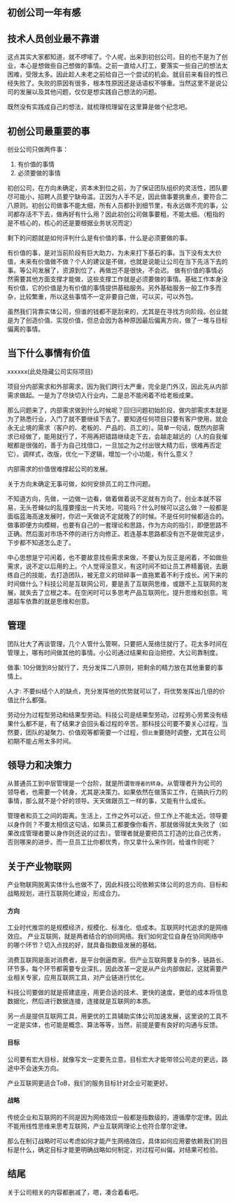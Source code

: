 ## 初创公司一年有感

## 技术人员创业最不靠谱

这点其实大家都知道，就不啰嗦了。个人呢，出来到初创公司，目的也不是为了创业，本心是想做些自己想做的事情。之前一直给人打工，要落实一些自己的想法太困难，受限太多。因此趁人未老之前给自己一个尝试的机会。就目前来看目的性已经失败了。失败的原因有很多，根本性原因还是话语权不够重。当然这里不是说公司的发展以及其他问题，仅仅是想实践自己想法的问题。

既然没有实践成自己的想法，就梳理梳理留在这里算是做个纪念吧。

## 初创公司最重要的事

创业公司只做两件事：

1. 有价值的事情
2. 必须要做的事情

初创公司，在方向未确定，资本未到位之前，为了保证团队组织的灵活性，团队要尽可能小，招聘人员要宁缺毋滥。正因为人手不足，因此做事要挑重点，要符合二八原则。初创公司做事不能太细，所有人员都扑到细节里，有永远做不完的事，公司都存活不下去，做再好有什么用？因此初创公司做事要粗，不能太细。（粗指的是不核心的，核心的还是要根据业务状况而定）

剩下的问题就是如何评判什么是有价值的事，什么是必须要做的事。

有价值的事，是对当前阶段有巨大助力，为未来打下基石的事。当下没有太大价值，未来有价值做不做？个人的建议是不做，也就是说能让公司在当下先活下去的事。等公司发展了，资源到位了，再做岂不是很快，不会迟。
做有价值的事情必然需要其他方面支撑才能做，这些支撑工作就是必须要做的事情。基础工作本身没有价值，它的价值是为有价值的事情提供基础服务。另外基础服务一般工作多而杂，比较繁重，所以这些事情不一定非要自己做，可以买，可以外包。

虽然我们背靠实体公司，但谁的钱都不是刮来的，尤其是在寻找方向阶段。创业就是为了创造价值、实现价值，但总会因为各种原因最后偏离方向，做了一堆与目标偏离的事情。

## 当下什么事情有价值

xxxxxx(此处隐藏公司实际项目)

项目分内部需求和外部需求，因为我们跨行太严重，完全是门外汉，因此先从内部需求做起。一是为了尽快切入行业内，二是总不能闲着不给老板成果。

那么问题来了，内部需求做到什么时候呢？回归问题初始阶段，做内部需求本就是为了熟悉行业，入门了就不要继续下去了。要知道任何项目只要有客户使用，就会永无止境的需求（客户的、老板的、产品的、员工的）。简单一句话，既然内部需求已经做了，能用就行了，不用再把错路继续走下去，会越走越远的（人的自我催眠都是很强的，善于为自己找借口，一旦加之为之付出很大精力后，很难再否定它）。调样式，改版，优化一下逻辑，增加一个小功能，有什么意义？

内部需求的价值很难撑起公司的发展。

关于方向未确定无事可做，如何安排员工的工作问题。

不知道方向，先做，一边做一边看，做着做着说不定就有方向了。创业本就不容易，无头苍蝇似的乱撞要撞出一片天地，可能吗？什么时候可以这么做？一般都是面临蓝海高速发展时，你迟一天做说不定就晚了的时候。不是任何时候都适合的。做事即便方向模糊，也要有自己的一套理论和思路，作为方向的指引，即便思路不正确。然后面对市场不停的进行方向修正。若连基本思路都没有岂不是做完这步，下步都不知道怎么走了。

中心思想是宁可闲着，也不要故意找些需求来做，不要认为反正是闲着，不如做些需求，说不定以后用的上。个人觉得没意义，有这时间不如让员工养精蓄锐，去磨练自己的技能，去打造团队，被无意义的琐碎事一直拖累着不利于成长。闲下来的时间做什么？科技公司是互联网公司，要是丢了互联网思维，或跟不上互联网的发展，就失去了立根之本。在空闲时可以多思考产品互联网化，提升思维和创意。弯道超车依靠的就是思维和创意。

## 管理

团队壮大了再谈管理，几个人管什么管啊，只要把人笼络住就行了。花太多时间在管理上，哪有时间做其他的事情。小公司通过结果和自治把控，大公司靠制度。

做事: 10分做到8分就行了，充分发挥二八原则，把剩余的精力放在其他重要的事情上。

人才: 不要纠结个人的缺点，充分发挥他的优势就可以了，将优势发挥出几倍的价值比什么都强。

劳动分为过程型劳动和结果型劳动。科技公司是结果型劳动，过程劳心劳累没有结果什么都不是，有了结果才会回头看过程的辛苦。那科技公司要不要关心过程，当然要，团队的凝聚力、价值观等都需要一个过程，但`比重`要随时调整，尤其在公司初期不能占用太多时间。

## 领导力和决策力

从普通员工到中层管理是一个台阶，就是所谓`管理者的转身`。从管理者升为公司的领导者，也需要一个转身，尤其是决策力。如果依然在做落实工作，在搞执行力的事情，那么就不是个好的领导。天天做跟员工一样的事，又能有什么成长。

管理者和员工之间的距离。生活上，工作之外可以近，但工作上不能太近。领导要以身作则？不要太相信这句话，如果员工都要像你看齐，那就做得就太失败了（如果改成管理者要以身作则还说的过去）。管理者就是要把员工打造的比自己优秀，否则哪来的进步。而一旦员工比你都优秀，你又拿什么来作则，给谁作则呢？

## 关于产业物联网

产业物联网脱离实体什么也做不了，因此科技公司依赖实体公司的总方向、目标和战略规划，进行互联网化建设，形成合力。

#### 方向

工业时代推崇的是规模经济，规模化、标准化、低成本。互联网时代追求的是网络效应。 产业互联网，就是两者结合的协同网络。我们如何定位自身在协同网络中的哪个环节？切入点找的好，就具备指数级发展的基础。

消费互联网是面对消费者，是平台倒逼商家。但产业互联网要复杂的多，链路长、环节多，每个环节都需要专业深扎，因此改革一定是从产业内部做起，这就需要产业相关专家，应用互联网工具，对产业链进行优化。

科技公司要做的就是搭建底座，用更合适的技术、更快的速度，更低的成本将信息数据化，然后进行数据连接，连接就是互联网的本质。

另一点是提供互联网工具，用更优的工具辅助实体公司加速发展，这里说的工具不一定是实体，也可能是概念、算法等等，当然，前提是要有良好的沟通与反馈。

#### 目标

公司要有宏大目标，就像写文一定要先立意。目标宏大才能带领公司走的更远，路途中不会迷失方向。

产业互联网更适合ToB，我们的服务目标针对企业可能更好。

#### 战略

传统企业和互联网的不同是因为网络效应一般都是指数级的，遵循摩尔定律。因此不能用线性思维来思考互联网，产业互联网理论上也符合摩尔定律。

那么在制订战略时可以考虑如何才能产生网络效应，具体如何应用要依赖我们的目标是什么，确定目标才能更明确战略如何制定，对过程可纠偏，对结果可检验。


## 结尾

关于公司相关的内容都删减了，嗯，凑合着看吧。




